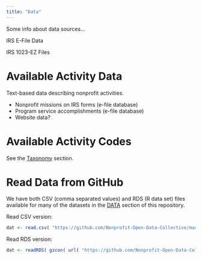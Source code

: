 ```yaml
---
title: "Data"
---
```


Some info about data sources...

IRS E-File Data

IRS 1023-EZ Files

# Available Activity Data

Text-based data describing nonprofit activities.

* Nonprofit missions on IRS forms (e-file database)
* Program service accomplishments (e-file database)
* Website data? 

# Available Activity Codes

See the [Taxonomy](https://nonprofit-open-data-collective.github.io/machine_learning_mission_codes/taxonomies/) section.


# Read Data from GitHub

We have both CSV (comma separated values) and RDS (R data set) files available for many of the datasets in the [DATA](https://github.com/Nonprofit-Open-Data-Collective/machine_learning_mission_codes/tree/master/DATA) section of this repository. 

Read CSV version:

```r
dat <- read.csv( "https://github.com/Nonprofit-Open-Data-Collective/machine_learning_mission_codes/blob/master/DATA/MISSION.csv?raw=true", stringsAsFactors=F )
```

Read RDS version:

```r
dat <- readRDS( gzcon( url( "https://github.com/Nonprofit-Open-Data-Collective/machine_learning_mission_codes/blob/master/DATA/MISSION.rds?raw=true" )))
```
